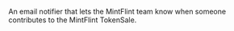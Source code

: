 An email notifier that lets the MintFlint team know when someone contributes to the MintFlint TokenSale.
